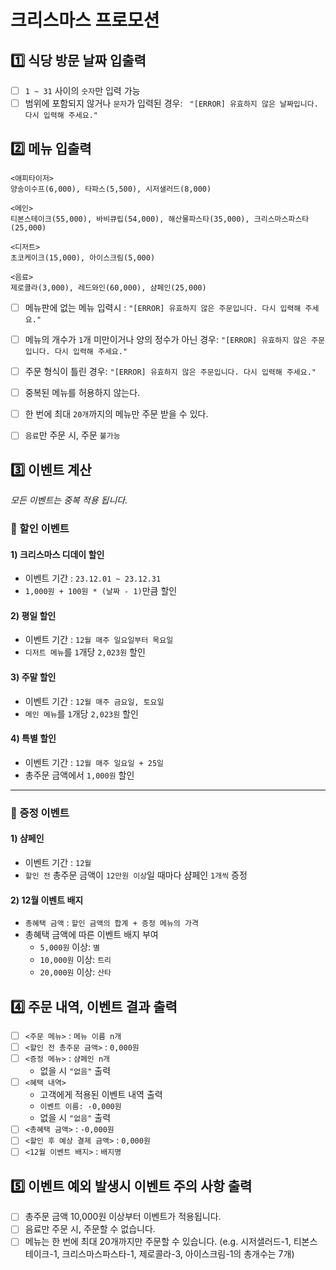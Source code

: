 # 크리스마스 프로모션
## 1️⃣ 식당 방문 날짜 입출력
- [ ] `1 ~ 31` 사이의 `숫자`만 입력 가능
- [ ] 범위에 포함되지 않거나 `문자`가 입력된 경우: ` "[ERROR] 유효하지 않은 날짜입니다. 다시 입력해 주세요."`

## 2️⃣ 메뉴 입출력
```
<애피타이저>
양송이수프(6,000), 타파스(5,500), 시저샐러드(8,000)

<메인>
티본스테이크(55,000), 바비큐립(54,000), 해산물파스타(35,000), 크리스마스파스타(25,000)

<디저트>
초코케이크(15,000), 아이스크림(5,000)

<음료>
제로콜라(3,000), 레드와인(60,000), 샴페인(25,000)
```
- [ ] 메뉴판에 없는 메뉴 입력시 : `"[ERROR] 유효하지 않은 주문입니다. 다시 입력해 주세요."`
- [ ] 메뉴의 개수가 `1`개 미만이거나 양의 정수가 아닌 경우: `"[ERROR] 유효하지 않은 주문입니다. 다시 입력해 주세요."`
- [ ] 주문 형식이 틀린 경우: `"[ERROR] 유효하지 않은 주문입니다. 다시 입력해 주세요."`
- [ ] 중복된 메뉴를 허용하지 않는다.
- [ ] 한 번에 최대 `20개`까지의 메뉴만 주문 받을 수 있다.
- [ ] `음료`만 주문 시, 주문 `불가능`


## 3️⃣ 이벤트 계산
_모든 이벤트는 중복 적용 됩니다._
### 🎉 할인 이벤트

#### 1) 크리스마스 디데이 할인
- 이벤트 기간 : `23.12.01 ~ 23.12.31`
- `1,000원 + 100원 * (날짜 - 1)`만큼 할인

#### 2) 평일 할인
- 이벤트 기간 : `12월 매주 일요일부터 목요일`
- `디저트 메뉴`를 `1`개당 `2,023원` 할인

#### 3) 주말 할인
- 이벤트 기간 : `12월 매주 금요일, 토요일`
- `메인 메뉴`를 `1`개당 `2,023원` 할인

#### 4) 특별 할인
- 이벤트 기간 : `12월 매주 일요일 + 25일`
- 총주문 금액에서 `1,000원` 할인

---

### 🎁 증정 이벤트
#### 1) 샴페인
- 이벤트 기간 : `12월`
- `할인 전` 총주문 금액이 `12만원 이상`일 때마다 샴페인 `1개씩` 증정

#### 2) 12월 이벤트 배지
- `총혜택 금액` : `할인 금액의 합계 + 증정 메뉴의 가격`
- 총혜택 금액에 따른 이벤트 배지 부여
  - `5,000원` 이상: `별`
  - `10,000원` 이상: `트리`
  - `20,000원` 이상: `산타`

## 4️⃣ 주문 내역, 이벤트 결과 출력
- [ ] `<주문 메뉴>` : `메뉴 이름 n개`
- [ ] `<할인 전 총주문 금액>` : `0,000원`
- [ ] `<증정 메뉴>` : `샴페인 n개`
  - 없을 시 `"없음"` 출력
- [ ] `<혜택 내역>`
  - 고객에게 적용된 이벤트 내역 출력
  - `이벤트 이름: -0,000원`
  - 없을 시 `"없음"` 출력
- [ ] `<총혜택 금액>` : `-0,000원`
- [ ] `<할인 후 예상 결제 금액>` : `0,000원`
- [ ] `<12월 이벤트 배지>` : `배지명`

## 5️⃣ 이벤트 예외 발생시 이벤트 주의 사항 출력
- [ ] 총주문 금액 10,000원 이상부터 이벤트가 적용됩니다.
- [ ] 음료만 주문 시, 주문할 수 없습니다.
- [ ] 메뉴는 한 번에 최대 20개까지만 주문할 수 있습니다.
  (e.g. 시저샐러드-1, 티본스테이크-1, 크리스마스파스타-1, 제로콜라-3, 아이스크림-1의 총개수는 7개)
